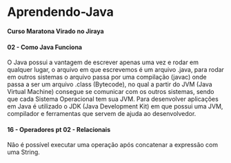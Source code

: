 # Aprendendo-Java

**Curso Maratona Virado no Jiraya**
#### 02 - Como Java Funciona

O Java possui a vantagem de escrever apenas uma vez e rodar em qualquer lugar, o arquivo em que escrevemos é um arquivo .java, para rodar em outros sistemas o arquivo passa por uma compilação (javac) onde passa a ser um arquivo .class (Bytecode), no qual a partir do JVM (Java Virtual Machine) consegue se comunicar com os outros sistemas, sendo que cada Sistema Operacional tem sua JVM. Para desenvolver aplicações em Java é utilizado o JDK (Java Development Kit) em que possui uma JVM, compilador e ferramentas que servem de ajuda ao desenvolvedor.
#### 16 - Operadores pt 02 - Relacionais
Não é possível executar uma operação após concatenar a expressão com uma String.



